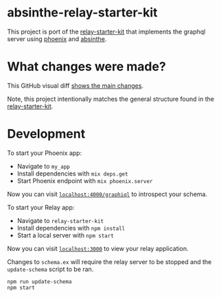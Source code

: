 # absinthe-relay-starter-kit

This project is port of the [relay-starter-kit](https://github.com/relayjs/relay-starter-kit) that implements the graphql server using [phoenix](http://www.phoenixframework.org/) and [absinthe](https://github.com/absinthe-graphql/absinthe).

# What changes were made?

This GitHub visual diff [shows the main changes](https://github.com/leighshepperson/absinthe-relay-starter-kit/commit/cf1e750058e9ae9eb024c9230df73fbea5bdcdc7).

Note, this project intentionally matches the general structure found in the [relay-starter-kit](https://github.com/relayjs/relay-starter-kit).

# Development

To start your Phoenix app:

  * Navigate to `my_app`
  * Install dependencies with `mix deps.get`
  * Start Phoenix endpoint with `mix phoenix.server`

Now you can visit [`localhost:4000/graphiql`](http://localhost:4000/graphiql) to introspect your schema.

To start your Relay app:

  * Navigate to `relay-starter-kit`
  * Install dependencies with `npm install`
  * Start a local server with `npm start`

Now you can visit [`localhost:3000`](http://localhost:3000/) to view your relay application.

Changes to `schema.ex` will require the relay server to be stopped and
the `update-schema` script to be ran.

```
npm run update-schema
npm start
```
